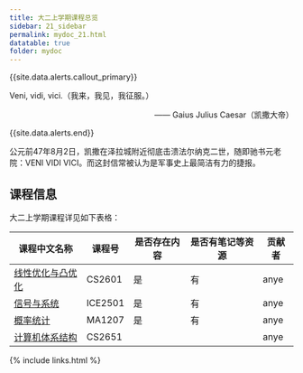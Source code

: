 ```yaml
---
title: 大二上学期课程总览
sidebar: 21_sidebar
permalink: mydoc_21.html
datatable: true
folder: mydoc
---
```


{{site.data.alerts.callout_primary}}
<p>Veni, vidi, vici.（我来，我见，我征服。）</p>
<p align="right">—— Gaius Julius Caesar（凯撒大帝）</p>
{{site.data.alerts.end}}

公元前47年8月2日，凯撒在泽拉城附近彻底击溃法尔纳克二世，随即驰书元老院：VENI VIDI VICI。而这封信常被认为是军事史上最简洁有力的捷报。

## 课程信息

大二上学期课程详见如下表格：




<div class="datatable-begin"></div>

课程中文名称    | 课程号                        | 是否存在内容 | 是否有笔记等资源 | 贡献者 
------- | ------------------------------------- | -------- | -----------|------- 
[线性优化与凸优化](21_CS2601.html)  | CS2601     | 是   | 有 | anye 
[信号与系统](21_ICE2501.html) | ICE2501 | 是 | 有 | anye 
[概率统计](21_MA1207.html)   | MA1207 | 是 | 有 | anye 
[计算机体系结构](21_CS2651.html) | CS2651 |     |  | anye 

<div class="datatable-end"></div>

{% include links.html %}

